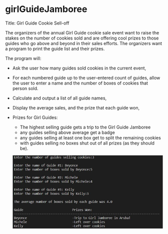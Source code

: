 # girlGuideJamboree

Title: Girl Guide Cookie Sell-off

The organizers of the annual Girl Guide cookie sale event want to raise the stakes on the number of cookies sold and are offering cool prizes to those guides who go above and beyond in their sales efforts. The organizers want a program to print the guide list and their prizes.

The program will:
- Ask the user how many guides sold cookies in the current event,
- For each numbered guide up to the user-entered count of guides, allow the user to enter a name and the number of boxes of cookies that person sold. 
- Calculate and output a list of all guide names, 
- Display the average sales, and the prize that each guide won,
- Prizes for Girl Guides:
  - The highest selling guide gets a trip to the Girl Guide Jamboree
  - any guides selling above average get a badge
  - any guides selling at least one box get to split the remaining cookies
  - with guides selling no boxes shut out of all prizes (as they should be).

  ![girlGUideJamboree](./_img/girlGuideJamboreePY.JPG)
